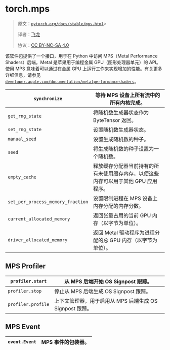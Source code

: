 # torch.mps

> 原文：[`pytorch.org/docs/stable/mps.html`](https://pytorch.org/docs/stable/mps.html)> 
>
> 译者：[飞龙](https://github.com/wizardforcel)
>
> 协议：[CC BY-NC-SA 4.0](http://creativecommons.org/licenses/by-nc-sa/4.0/)


该软件包提供了一个接口，用于在 Python 中访问 MPS（Metal Performance Shaders）后端。Metal 是苹果用于编程金属 GPU（图形处理器单元）的 API。使用 MPS 意味着可以通过在金属 GPU 上运行工作来实现增加的性能。有关更多详细信息，请参见[`developer.apple.com/documentation/metalperformanceshaders`](https://developer.apple.com/documentation/metalperformanceshaders)。

| `synchronize` | 等待 MPS 设备上所有流中的所有内核完成。 |
| --- | --- |
| `get_rng_state` | 将随机数生成器状态作为 ByteTensor 返回。 |
| `set_rng_state` | 设置随机数生成器状态。 |
| `manual_seed` | 设置生成随机数的种子。 |
| `seed` | 将生成随机数的种子设置为一个随机数。 |
| `empty_cache` | 释放缓存分配器当前持有的所有未使用缓存内存，以便这些内存可以用于其他 GPU 应用程序。 |
| `set_per_process_memory_fraction` | 设置限制进程在 MPS 设备上内存分配的内存分数。 |
| `current_allocated_memory` | 返回张量占用的当前 GPU 内存（以字节为单位）。 |
| `driver_allocated_memory` | 返回 Metal 驱动程序为进程分配的总 GPU 内存（以字节为单位）。 |

## MPS Profiler

| `profiler.start` | 从 MPS 后端开始 OS Signpost 跟踪。 |
| --- | --- |
| `profiler.stop` | 停止从 MPS 后端生成 OS Signpost 跟踪。 |
| `profiler.profile` | 上下文管理器，用于启用从 MPS 后端生成 OS Signpost 跟踪。 |

## MPS Event

| `event.Event` | MPS 事件的包装器。 |
| --- | --- |
